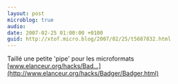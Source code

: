 ```yaml
---
layout: post
microblog: true
audio: 
date: 2007-02-25 01:00:00 +0100
guid: http://xtof.micro.blog/2007/02/25/t5687832.html
---
```

Taillé une petite 'pipe' pour les microformats [www.elanceur.org/hacks/Bad...](http://www.elanceur.org/hacks/Badger/Badger.html)
